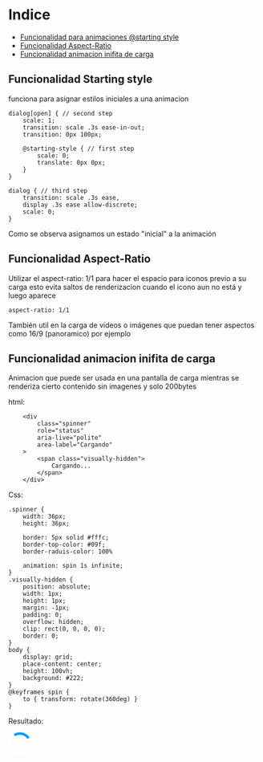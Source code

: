 # Indice

- [Funcionalidad para animaciones @starting style](#funcionalidad-starting-style)
- [Funcionalidad Aspect-Ratio](#funcionalidad-aspect-ratio)
- [Funcionalidad animacion inifita de carga](#funcionalidad-animacion-inifita-de-carga)


## Funcionalidad Starting style

funciona para asignar estilos iniciales a una animacion

    dialog[open] { // second step
        scale: 1;
        transition: scale .3s ease-in-out;
        transition: 0px 100px;

        @starting-style { // first step
            scale: 0;
            translate: 0px 0px;
        }
    }

    dialog { // third step
        transition: scale .3s ease,
        display .3s ease allow-discrete;
        scale: 0;
    }

Como se observa asignamos un estado "inicial" a la animación

## Funcionalidad Aspect-Ratio

Utilizar el aspect-ratio: 1/1 para hacer el espacio para iconos previo a su carga
esto evita saltos de renderizacion cuando el icono aun no está y luego aparece

    aspect-ratio: 1/1

También util en la carga de videos o imágenes que puedan tener aspectos como 16/9 (panoramico) por ejemplo

## Funcionalidad animacion inifita de carga

Animacion que puede ser usada en una pantalla de carga mientras se renderiza cierto contenido sin imagenes y solo 200bytes

html:
```
    <div
        class="spinner"
        role="status"
        aria-live="polite"
        area-label="Cargando"
    >
        <span class="visually-hidden">
            Cargando...
        </span>
    </div>
```
Css:

    .spinner {
        width: 36px;
        height: 36px;

        border: 5px solid #fffc;
        border-top-color: #09f;
        border-raduis-color: 100%

        animation: spin 1s infinite;
    }
    .visually-hidden {
        position: absolute;
        width: 1px;
        height: 1px;
        margin: -1px;
        padding: 0;
        overflow: hidden;
        clip: rect(0, 0, 0, 0);
        border: 0;
    }
    body {
        display: grid;
        place-content: center;
        height: 100vh;
        background: #222;
    }
    @keyframes spin {
        to { transform: rotate(360deg) }
    }

Resultado:
<div
    class="spinner"
    role="status"
    aria-live="polite"
    area-label="Cargando"
    style="width: 36px; height: 36px; border: 5px solid #fffc; border-top-color: #09f; border-radius: 100%; animation: spin 1s infinite;"
>
    <span class="visually-hidden">
        Cargando...
    </span>
</div>
<style>
    .visually-hidden {
        position: absolute;
        width: 1px;
        height: 1px;
        margin: -1px;
        padding: 0;
        overflow: hidden;
        clip: rect(0, 0, 0, 0);
        border: 0;
    }
    @keyframes spin {
        to {
            transform: rotate(360deg);
        }
    }
</style>
